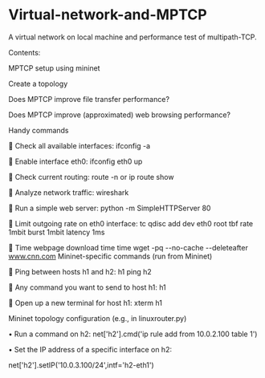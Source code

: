 # Virtual-network-and-MPTCP
A virtual network on local machine and performance test of multipath-TCP.

Contents:

MPTCP setup using mininet

Create a topology

Does MPTCP improve file transfer performance? 

Does MPTCP improve (approximated) web browsing performance?



Handy commands

 Check all available interfaces: ifconfig -a

 Enable interface eth0: ifconfig eth0 up

 Check current routing: route -n or ip route show

 Analyze network traffic: wireshark

 Run a simple web server: python -m SimpleHTTPServer 80

 Limit outgoing rate on eth0 interface: tc qdisc add dev eth0 root tbf
rate 1mbit burst 1mbit latency 1ms

 Time webpage download time time wget -pq --no-cache --deleteafter www.cnn.com
Mininet-specific commands (run from Mininet)

 Ping between hosts h1 and h2: h1 ping h2

 Any command you want to send to host h1: h1 <command>

 Open up a new terminal for host h1: xterm h1

Mininet topology configuration (e.g., in linuxrouter.py)

• Run a command on h2: net['h2'].cmd('ip rule add from 10.0.2.100 table 1')

• Set the IP address of a specific interface on h2:

net['h2'].setIP('10.0.3.100/24',intf='h2-eth1')
